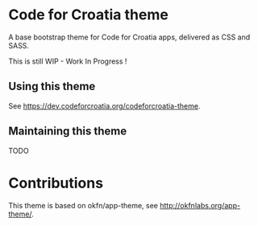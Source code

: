# Code for Croatia theme
A base bootstrap theme for Code for Croatia apps, delivered as CSS and SASS.

This is still WIP - Work In Progress !

## Using this theme
See https://dev.codeforcroatia.org/codeforcroatia-theme.

## Maintaining this theme
TODO

# Contributions
This theme is based on okfn/app-theme, see http://okfnlabs.org/app-theme/.
